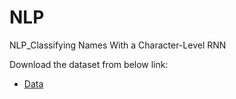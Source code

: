 # NLP
NLP_Classifying Names With a Character-Level RNN


Download the dataset from below link:
- [Data](https://github.com/dinskutty/NLP/raw/master/data.zip)

